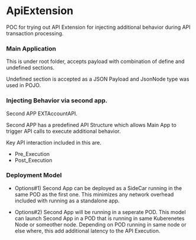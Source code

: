 # ApiExtension

POC for trying out API Extension for injecting additional behavior during API transaction processing.

### Main Application

This is under root folder, accepts payload with combination of define and undefined sections.

Undefined section is accepted as a JSON Payload and JsonNode type was used in POJO.



### Injecting Behavior via second app.

Second APP EXTAccountAPI.

Second APP has a predefined API Structure which allows Main App to trigger API calls to execute additional behavior.

Key API interaction included in this are.

- Pre_Execution
- Post_Execution

### Deployment Model

- Options#1) Second App can be deployed as a SideCar running in the same POD as the first one. This minimizes any network overhead included with running as a standalone app.

- Options#2) Second App will be running in a seperate POD. This model can launch Second App in a POD that is running in same Kuberenetes Node or someother node. Depending on POD running in same node or else where, this add additional latency to the API Execution.


